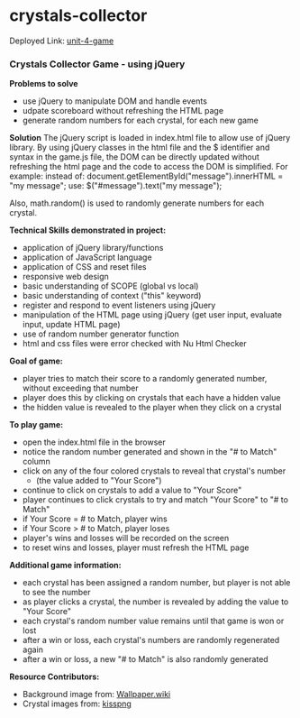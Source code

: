 # crystals-collector

Deployed Link: [unit-4-game](https://vwhope.github.io/crystals-collector/)
### Crystals Collector Game - using jQuery

**Problems to solve**
* use jQuery to manipulate DOM and handle events
* udpate scoreboard without refreshing the HTML page
* generate random numbers for each crystal, for each new game

**Solution**
The jQuery script is loaded in index.html file to allow use of jQuery library. By using jQuery classes in the html file and the $ identifier and syntax in the
game.js file, the DOM can be directly updated without refreshing the html page and the code to access the DOM is simplified. For example:
    instead of: document.getElementById("message").innerHTML = "my message";
    use: $("#message").text("my message");

Also, math.random() is used to randomly generate numbers for each crystal.

**Technical Skills demonstrated in project:**
* application of jQuery library/functions
* application of JavaScript language
* application of CSS and reset files
* responsive web design
* basic understanding of SCOPE (global vs local)
* basic understanding of context ("this" keyword)
* register and respond to event listeners using jQuery
* manipulation of the HTML page using jQuery (get user input, evaluate input, update HTML page)
* use of random number generator function
* html and css files were error checked with Nu Html Checker
    
**Goal of game:**
* player tries to match their score to a randomly generated number, without exceeding that number 
* player does this by clicking on crystals that each have a hidden value
* the hidden value is revealed to the player when they click on a crystal 

**To play game:**
* open the index.html file in the browser
* notice the random number generated and shown in the "# to Match" column
* click on any of the four colored crystals to reveal that crystal's number
    * (the value added to "Your Score")
* continue to click on crystals to add a value to "Your Score"
* player continues to click crystals to try and match "Your Score" to "# to Match"
* if Your Score = # to Match, player wins
* if Your Score > # to Match, player loses
* player's wins and losses will be recorded on the screen
* to reset wins and losses, player must refresh the HTML page

**Additional game information:**
* each crystal has been assigned a random number, but player is not able to see the number
* as player clicks a crystal, the number is revealed by adding the value to "Your Score"
* each crystal's random number value remains until that game is won or lost
* after a win or loss, each crystal's numbers are randomly regenerated again
* after a win or loss, a new "# to Match" is also randomly generated

**Resource Contributors:**
* Background image from: [Wallpaper.wiki](https://wallpaper.wiki/crystal-wallpaper-free-download.html/2/)
* Crystal images from: [kisspng](https://kisspng.com/)
